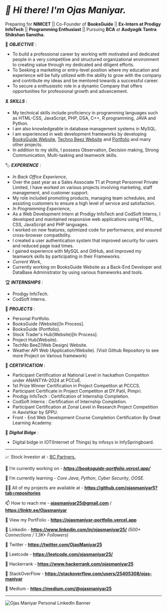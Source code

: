 # ***👋 Hi there! I'm Ojas Maniyar.***

Preparing for **NIMCET** || Co-Founder of **BooksGuide** || **Ex-Intern at Prodigy InfoTech** || **Programming Enthusiast** || Pursuing **BCA** at **Audyogik Tantra Shikshan Sanstha.**


🎯 ***OBJECTIVE*** :
- To build a professional career by working with motivated and dedicated people in a very competitive and structured organizational environment to creating value through my dedicated and diligent efforts.
- To Seeking a marketing or entry-level position where my education and experience will be fully utilized with the ability to grow with the company and contribute my ideas and be mentored towards a successful career.
- To secure a *enthusiastic* role in a dynamic Company that offers opportunities for professional growth and advancement.


🎗️ ***SKILLS*** :
- My technical skills include proficiency in programming languages such as HTML-CSS, JavaScript, PHP, DSA, C++, R programming, JAVA and Python.
- I am also knowledgeable in database management systems in MySQL.
- I am experienced in web development frameworks by developing [BooksGuide Website](https://github.com/ojasmaniyar5/BooksGuide-Website-Official), [Techno Beez Website](https://github.com/ojasmaniyar5/TechNo-BeeZ) and [Portfolio](https://github.com/ojasmaniyar5/Ojas_Maniyar-Portfolio/tree/main/Portfolio%20Official) and many other projects.
- In addition to my skills, I possess Observation, Decision making, Strong Communication, Multi-tasking and teamwork skills.


🏷️ ***EXPERIENCE*** :
- *In Back Office Experience*,
- Over the past year as a Sales Associate T1 at Prompt Personnel Private Limited, I have worked on various projects involving marketing, staff management, and customer support.
- My role included promoting products, managing team schedules, and assisting customers to ensure a high level of service and satisfaction. 
- *In Programming Experience*,
- As a Web Development Intern at Prodigy InfoTech and  CodSoft Interns, I developed and maintained responsive web applications using HTML, CSS, JavaScript and PHP languages.
- I worked on new features, optimized code for performance, and ensured cross-browser compatibility.
- I created a user authentication system that improved security for users and reduced page load times.
- I gained experience with MySQL and GitHub, and improved my teamwork skills by participating in their Frameworks.
- *Current Work*,
- Currently working on BooksGuide Website as a Back-End Developer and DataBase Administrator by using various frameworks and tools.

🏆 ***INTERNSHIPS*** : 
- Prodigy InfoTech.
- CodSoft Interns.


🔎 ***PROJECTS*** :
- Personal Portfolio.
- BooksGuide (Website)[In Process].
- BooksGuide (Portfolio).
- Stock Trader's Hub(Website)[In Process].
- Project Hub(Website).
- TechNo BeeZ(Web Design) Website.
- Weather API Web (Application/Website).
(Visit Github Repository to see more Project on Various framework)


📣 ***CERTIFICATION*** : 
- Participant Certification at National Level in hackathon Competiton under ANANTYA-2024 at PCCoE.
- 1st Prize Winner Certification in Project Competiton at PCCCS.
- Participant Certificate in Project Competiton at DY.Patil, Pimpri.
- Prodigy InfoTech : Certification of Internship Completion.
- CodSoft Interns : Certification of Internship Completion.
- Participant Certification at Zonal Level in Research Project Competition in Aavishkar by SPPU.
- Front - End Web Development Course Completion Certification By Great Learning Academy.


🥇 ***Digital Bidge*** : 
- Digital bidge in IOT(Internet of Things) by infosys in InfySpringboard.


------------------------------------------------------------------------------------------------------------------

📈 Stock Investor at - [BC Partners.](https://www.linkedin.com/company/bc-partners)

🔭 I’m currently working on - ***https://booksguide-portfolio.vercel.app/***

🌱 I’m currently learning - *Core Java*, *Python*, *Cyber Security*, *OOSE*.

👨‍💻 All of my projects are available at - **https://github.com/ojasmaniyar5?tab=repositories**

📫 How to reach me - **ojasmaniyar25@gmail.com** / **https://linktr.ee/Ojasmaniyar**

📄 View my PortFolio - **https://ojasmaniyar-portfolio.vercel.app**

🔗 Linkedin - **https://www.linkedin.com/in/ojasmaniyar25/**  *(500+ Connections / 1.3K+ Followers)*

🔗 Twitter - **https://twitter.com/OjasManiyar25**

🔗 Leetcode - **https://leetcode.com/ojasmaniyar25/**

🔗 Hackerrank - **https://www.hackerrank.com/ojasmaniyar25**

🔗 StackOverFlow - **https://stackoverflow.com/users/25405308/ojas-maniyar**

🔗 Medium - **https://medium.com/@ojasmaniyar25**

------------------------------------------------------------------------------------------------------------------


![Ojas Maniyar Personal LinkedIn Banner](https://github.com/ojasmaniyar5/ojasmaniyar5/assets/150362990/22f46582-fd8d-4a7c-9961-ef853309f603)

